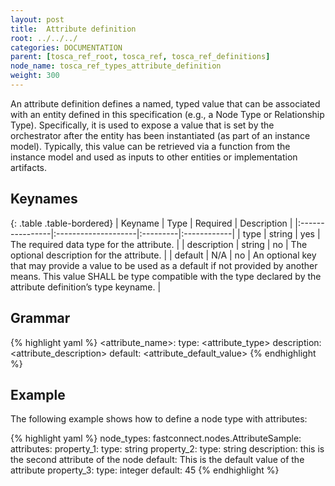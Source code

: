 ```yaml
---
layout: post
title:  Attribute definition
root: ../../../
categories: DOCUMENTATION
parent: [tosca_ref_root, tosca_ref, tosca_ref_definitions]
node_name: tosca_ref_types_attribute_definition
weight: 300
---
```


An attribute definition defines a named, typed value that can be associated with an entity defined in this specification (e.g., a Node Type or Relationship Type).  Specifically, it is used to expose a value that is set by the orchestrator after the entity has been instantiated (as part of an instance model).  Typically, this value can be retrieved via a function from the instance model and used as inputs to other entities or implementation artifacts.

## Keynames

{: .table .table-bordered}
| Keyname         | Type                | Required | Description |
|:----------------|:--------------------|:---------|:------------|
| type            | string              | yes      | The required data type for the attribute. |
| description     | string              | no       | The optional description for the attribute. |
| default         | N/A                 | no | An optional key that may provide a value to be used as a default if not provided by another means. This value SHALL be type compatible with the type declared by the attribute definition’s type keyname. |

## Grammar

{% highlight yaml %}
<attribute_name>:
  type: <attribute_type>
  description: <attribute_description>
  default: <attribute_default_value>
{% endhighlight %}

## Example

The following example shows how to define a node type with attributes:

{% highlight yaml %}
node_types:
  fastconnect.nodes.AttributeSample:
    attributes:
      property_1:
        type: string
      property_2:
        type: string
        description: this is the second attribute of the node
        default: This is the default value of the attribute
      property_3:
        type: integer
        default: 45
{% endhighlight %}
